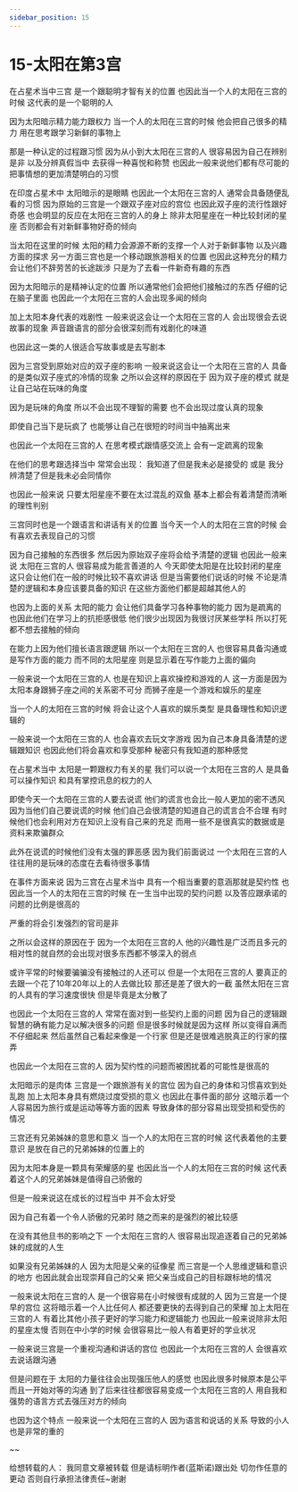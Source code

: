 ```yaml
---
sidebar_position: 15
---
```


# 15-太阳在第3宫
在占星术当中三宫
是一个跟聪明才智有关的位置
也因此当一个人的太阳在三宫的时候
这代表的是一个聪明的人

因为太阳暗示精力能力跟权力
当一个人的太阳在三宫的时候
他会把自己很多的精力
用在思考跟学习新鲜的事物上

那是一种认定的过程跟习惯
因为从小到大太阳在三宫的人
很容易因为自己在辨别是非
以及分辨真假当中
去获得一种喜悦和称赞
也因此一般来说他们都有尽可能的
把事情想的更加清楚明白的习惯

在印度占星术中
太阳暗示的是眼睛
也因此一个太阳在三宫的人
通常会具备随便乱看的习惯
因为原始的三宫是一个跟双子座对应的宫位
也因此双子座的流行性跟好奇感
也会明显的反应在太阳在三宫的人的身上
除非太阳星座在一种比较封闭的星座
否则都会有对新鲜事物好奇的倾向

当太阳在这里的时候
太阳的精力会源源不断的支撑一个人对于新鲜事物
以及兴趣方面的探求
另一方面三宫也是一个移动跟旅游相关的位置
也因此这种充分的精力
会让他们不辞劳苦的长途跋涉
只是为了去看一件新奇有趣的东西

因为太阳暗示的是精神认定的位置
所以通常他们会把他们接触过的东西
仔细的记在脑子里面
也因此一个太阳在三宫的人会出现多闻的倾向

加上太阳本身代表的戏剧性
一般来说这会让一个太阳在三宫的人
会出现很会去说故事的现象
声音跟语言的部分会很深刻而有戏剧化的味道

也因此这一类的人很适合写故事或是去写剧本

因为三宫受到原始对应的双子座的影响
一般来说这会让一个太阳在三宫的人
具备的是类似双子座式的冷情的现象
之所以会这样的原因在于
因为双子座的模式
就是让自己站在玩味的角度

因为是玩味的角度
所以不会出现不理智的需要
也不会出现过度认真的现象

即使自己当下是玩疯了
也能够让自己在很短的时间当中抽离出来

也因此一个太阳在三宫的人
在思考模式跟情感交流上
会有一定疏离的现象

在他们的思考跟选择当中
常常会出现：
我知道了但是我未必是接受的
或是
我分辨清楚了但是我未必会同情你

也因此一般来说
只要太阳星座不要在太过混乱的双鱼
基本上都会有着清楚而清晰的理性判别

三宫同时也是一个跟语言和讲话有关的位置
当今天一个人的太阳在三宫的时候
会有喜欢去表现自己的习惯

因为自己接触的东西很多
然后因为原始双子座将会给予清楚的逻辑
也因此一般来说
太阳在三宫的人
很容易成为能言善道的人
今天即使太阳是在比较封闭的星座
这只会让他们在一般的时候比较不喜欢讲话
但是当需要他们说话的时候
不论是清楚的逻辑和本身应该要具备的知识
在这些方面他们都是超越其他人的

也因为上面的关系
太阳的能力
会让他们具备学习各种事物的能力
因为是疏离的
也因此他们在学习上的抗拒感很低
他们很少出现因为我很讨厌某些学科
所以打死都不想去接触的倾向

在能力上因为他们擅长语言跟逻辑
所以一个太阳在三宫的人
也很容易具备沟通或是写作方面的能力
而不同的太阳星座
则是显示着在写作能力上面的偏向

一般来说一个太阳在三宫的人
也是在知识上喜欢操控和游戏的人
这一方面是因为太阳本身跟狮子座之间的关系密不可分
而狮子座是一个游戏和娱乐的星座

当一个人的太阳在三宫的时候
将会让这个人喜欢的娱乐类型
是具备理性和知识逻辑的

一般来说一个太阳在三宫的人
也会喜欢去玩文字游戏
因为自己本身具备清楚的逻辑跟知识
也因此他们将会喜欢和享受那种
秘密只有我知道的那种感觉

在占星术当中
太阳是一颗跟权力有关的星
我们可以说一个太阳在三宫的人
是具备可以操作知识
和具有掌控讯息的权力的人

即使今天一个太阳在三宫的人要去说谎
他们的谎言也会比一般人更加的密不透风
因为当他们自己要说谎的时候
他们自己会很清楚的知道自己的谎言合不合理
有时候他们也会利用对方在知识上没有自己来的充足
而用一些不是很真实的数据或是资料来欺骗群众

此外在说谎的时候他们没有太强的罪恶感
因为我们前面说过
一个太阳在三宫的人
往往用的是玩味的态度在去看待很多事情

在事件方面来说
因为三宫在占星术当中
具有一个相当重要的意涵那就是契约性
也因此当一个人的太阳在三宫的时候
在一生当中出现的契约问题
以及答应跟承诺的问题的比例是很高的

严重的将会引发强烈的官司是非

之所以会这样的原因在于
因为一个太阳在三宫的人
他的兴趣性是广泛而且多元的
相对性的就自然的会出现对很多东西都不够深入的弱点

或许平常的时候要骗骗没有接触过的人还可以
但是一个太阳在三宫的人
要真正的去跟一个花了10年20年以上的人去做比较
那还是差了很大的一截
虽然太阳在三宫的人具有的学习速度很快
但是毕竟是太分散了

也因此一个太阳在三宫的人
常常在面对到一些契约上面的问题
因为自己的逻辑跟智慧的确有能力足以解决很多的问题
但是很多时候就是因为这样
所以变得自满而不仔细起来
然后虽然自己看起来像是一个行家
但是还是很难逃脱真正的行家的摆弄

也因此一个太阳在三宫的人
因为契约性的问题而被困扰着的可能性是很高的

太阳暗示的是肉体
三宫是一个跟旅游有关的宫位
因为自己的身体和习惯喜欢到处乱跑
加上太阳本身具有燃烧过度受损的意义
也因此在事件面的部分
这暗示着一个人容易因为旅行或是运动等等方面的因素
导致身体的部分容易出现受损和受伤的情况

三宫还有兄弟姊妹的意思和意义
当一个人的太阳在三宫的时候
这代表着他的主要意识
是放在自己的兄弟姊妹的位置上的

因为太阳本身是一颗具有荣耀感的星
也因此当一个人的太阳在三宫的时候
这代表着这个人的兄弟姊妹是值得自己骄傲的

但是一般来说这在成长的过程当中
并不会太好受

因为自己有着一个令人骄傲的兄弟时
随之而来的是强烈的被比较感

在没有其他旦书的影响之下
一个太阳在三宫的人
很容易出现追逐着自己的兄弟姊妹的成就的人生

如果没有兄弟姊妹的人
因为太阳是父亲的征像星
而三宫是一个人思维逻辑和意识的地方
也因此就会出现崇拜自己的父亲
把父亲当成自己的目标跟标地的情况

一般来说太阳在三宫的人
是一个很容易在小时候很有成就的人
因为三宫是一个提早的宫位
这将暗示着一个人比任何人
都还要更快的去得到自己的荣耀
加上太阳在三宫的人
有着比其他小孩子更好的学习能力和逻辑能力
也因此一般来说除非太阳的星座太慢
否则在中小学的时候
会很容易比一般人有着更好的学业状况

一般来说三宫是一个重视沟通和讲话的宫位
也因此一个太阳在三宫的人
会很喜欢去说话跟沟通

但是问题在于
太阳的力量往往会出现强压他人的感觉
也因此很多时候原本是公平而且一开始对等的沟通
到了后来往往都很容易变成一个太阳在三宫的人
用自我和强势的语言方式去强压对方的倾向

也因为这个特点
一般来说一个太阳在三宫的人
因为语言和说话的关系
导致的小人也是非常的重的

~~

给想转载的人：
我同意文章被转载
但是请标明作者(蓝斯诺)跟出处
切勿作任意的更动
否则自行承担法律责任~谢谢

 
  